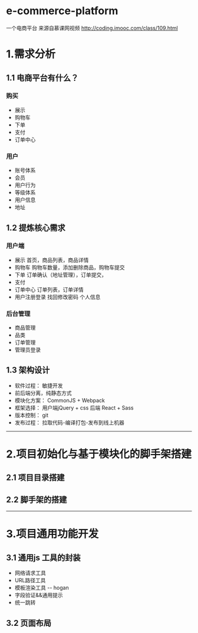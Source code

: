# e-commerce-platform
一个电商平台 
来源自慕课网视频 
http://coding.imooc.com/class/109.html

# 1.需求分析

## 1.1 电商平台有什么？
### 购买
- 展示 
- 购物车
- 下单
- 支付
- 订单中心
### 用户
- 账号体系
- 会员
- 用户行为
- 等级体系
- 用户信息
- 地址
## 1.2 提炼核心需求

### 用户端 
- 展示   首页，商品列表，商品详情
- 购物车 购物车数量，添加删除商品，购物车提交
- 下单   订单确认（地址管理），订单提交，
- 支付
- 订单中心	订单列表，订单详情
- 用户注册登录 找回修改密码 个人信息

### 后台管理
- 商品管理
- 品类
- 订单管理
- 管理员登录



## 1.3 架构设计
- 软件过程： 敏捷开发
- 前后端分离，纯静态方式
- 模块化方案： CommonJS + Webpack
- 框架选择： 用户端jQuery + css  后端 React + Sass
- 版本控制： git
- 发布过程： 拉取代码-编译打包-发布到线上机器

----------

# 2.项目初始化与基于模块化的脚手架搭建
## 2.1 项目目录搭建
## 2.2 脚手架的搭建






----------

# 3.项目通用功能开发

## 3.1 通用js 工具的封装
- 网络请求工具
- URL路径工具
- 模板渲染工具 -- hogan
- 字段验证&&通用提示 
- 统一跳转

## 3.2 页面布局 
